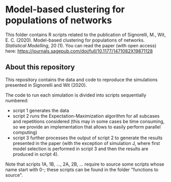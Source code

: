 # Model-based clustering for populations of networks

This folder contains R scripts related to the publication of Signorelli, M., Wit, E. C. (2020). Model-based clustering for populations of networks. *Statistical Modelling*, 20 (1).
You can read the paper (with open access) here: https://journals.sagepub.com/doi/full/10.1177/1471082X19871128

## About this repository
This repository contains the data and code to reproduce the simulations presented in Signorelli and Wit (2020).

The code to run each simulation is divided into scripts sequentially numbered:
- script 1 generates the data
- script 2 runs the Expectation-Maximization algorithm for all subcases and repetitions considered (this may in some cases be time consuming, so we provide an implementation that allows to easily perform parallel computing)
- script 3 further processes the output of script 2 to generate the results presented in the paper (with the exception of simulation J, where first model selection is performed in script 3 and then the results are produced in script 4).

Note that scripts 1A, 1B, ..., 2A, 2B, ... require to source some scripts whose name start with 0-; these scripts can be found in the folder "functions to source".
